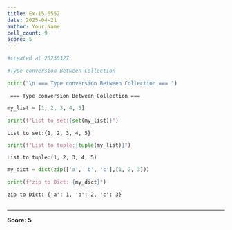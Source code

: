 ```yaml
---
title: Ex-15-6552
date: 2025-04-21
author: Your Name
cell_count: 9
score: 5
---
```


```python
#created at 20250327
```


```python
#Type conversion Between Collection
```


```python
print("\n === Type conversion Between Collection === ")
```

    
     === Type conversion Between Collection === 



```python
my_list = [1, 2, 3, 4, 5]
```


```python
print(f"List to set:{set(my_list)}")
```

    List to set:{1, 2, 3, 4, 5}



```python
print(f"List to tuple:{tuple(my_list)}")
```

    List to tuple:(1, 2, 3, 4, 5)



```python
my_dict = dict(zip(['a', 'b', 'c'],[1, 2, 3]))
```


```python
print(f"zip to Dict: {my_dict}")
```

    zip to Dict: {'a': 1, 'b': 2, 'c': 3}



```python

```


---
**Score: 5**